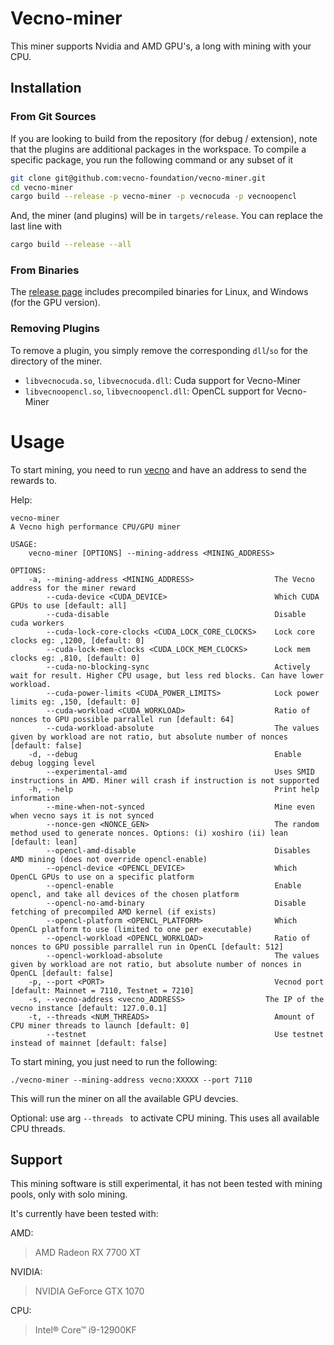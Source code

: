 # Vecno-miner

This miner supports Nvidia and AMD GPU's, a long with mining with your CPU.

## Installation

### From Git Sources

If you are looking to build from the repository (for debug / extension), note that the plugins are additional
packages in the workspace. To compile a specific package, you run the following command or any subset of it

```sh
git clone git@github.com:vecno-foundation/vecno-miner.git
cd vecno-miner
cargo build --release -p vecno-miner -p vecnocuda -p vecnoopencl
```

And, the miner (and plugins) will be in `targets/release`. You can replace the last line with

```sh
cargo build --release --all
```

### From Binaries

The [release page](https://github.com/Vecno-Foundation/vecno-miner/releases) includes precompiled binaries for Linux, and Windows (for the GPU version).

### Removing Plugins

To remove a plugin, you simply remove the corresponding `dll`/`so` for the directory of the miner.

* `libvecnocuda.so`, `libvecnocuda.dll`: Cuda support for Vecno-Miner
* `libvecnoopencl.so`, `libvecnoopencl.dll`: OpenCL support for Vecno-Miner

# Usage

To start mining, you need to run [vecno](https://github.com/Vecno-Foundation/vecnod) and have an address to send the rewards to.

Help:

```
vecno-miner 
A Vecno high performance CPU/GPU miner

USAGE:
    vecno-miner [OPTIONS] --mining-address <MINING_ADDRESS>

OPTIONS:
    -a, --mining-address <MINING_ADDRESS>                  The Vecno address for the miner reward
        --cuda-device <CUDA_DEVICE>                        Which CUDA GPUs to use [default: all]
        --cuda-disable                                     Disable cuda workers
        --cuda-lock-core-clocks <CUDA_LOCK_CORE_CLOCKS>    Lock core clocks eg: ,1200, [default: 0]
        --cuda-lock-mem-clocks <CUDA_LOCK_MEM_CLOCKS>      Lock mem clocks eg: ,810, [default: 0]
        --cuda-no-blocking-sync                            Actively wait for result. Higher CPU usage, but less red blocks. Can have lower workload.
        --cuda-power-limits <CUDA_POWER_LIMITS>            Lock power limits eg: ,150, [default: 0]
        --cuda-workload <CUDA_WORKLOAD>                    Ratio of nonces to GPU possible parrallel run [default: 64]
        --cuda-workload-absolute                           The values given by workload are not ratio, but absolute number of nonces [default: false]
    -d, --debug                                            Enable debug logging level
        --experimental-amd                                 Uses SMID instructions in AMD. Miner will crash if instruction is not supported
    -h, --help                                             Print help information
        --mine-when-not-synced                             Mine even when vecno says it is not synced
        --nonce-gen <NONCE_GEN>                            The random method used to generate nonces. Options: (i) xoshiro (ii) lean [default: lean]
        --opencl-amd-disable                               Disables AMD mining (does not override opencl-enable)
        --opencl-device <OPENCL_DEVICE>                    Which OpenCL GPUs to use on a specific platform
        --opencl-enable                                    Enable opencl, and take all devices of the chosen platform
        --opencl-no-amd-binary                             Disable fetching of precompiled AMD kernel (if exists)
        --opencl-platform <OPENCL_PLATFORM>                Which OpenCL platform to use (limited to one per executable)
        --opencl-workload <OPENCL_WORKLOAD>                Ratio of nonces to GPU possible parrallel run in OpenCL [default: 512]
        --opencl-workload-absolute                         The values given by workload are not ratio, but absolute number of nonces in OpenCL [default: false]
    -p, --port <PORT>                                      Vecnod port [default: Mainnet = 7110, Testnet = 7210]
    -s, --vecno-address <vecno_ADDRESS>                  The IP of the vecno instance [default: 127.0.0.1]
    -t, --threads <NUM_THREADS>                            Amount of CPU miner threads to launch [default: 0]
        --testnet                                          Use testnet instead of mainnet [default: false]
```

To start mining, you just need to run the following:

`./vecno-miner --mining-address vecno:XXXXX --port 7110`

This will run the miner on all the available GPU devcies.

Optional: use arg `--threads ` to activate CPU mining. This uses all available CPU threads.

## Support

This mining software is still experimental, it has not been tested with mining pools, only with solo mining.

It's currently have been tested with:

AMD:

> AMD Radeon RX 7700 XT

NVIDIA:

> NVIDIA GeForce GTX 1070

CPU:

> Intel® Core™ i9-12900KF

